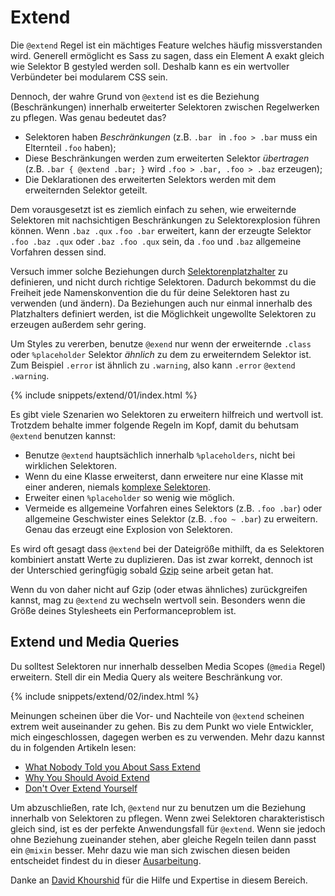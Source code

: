 
# Extend

Die `@extend` Regel ist ein mächtiges Feature welches häufig missverstanden wird. Generell ermöglicht es Sass zu sagen, dass ein Element A exakt gleich wie Selektor B gestyled werden soll. Deshalb kann es ein wertvoller Verbündeter bei modularem CSS sein.

Dennoch, der wahre Grund von `@extend` ist es die Beziehung (Beschränkungen) innerhalb erweiterter Selektoren zwischen Regelwerken zu pflegen. Was genau bedeutet das?

* Selektoren haben *Beschränkungen* (z.B. `.bar ` in `.foo > .bar` muss ein Elternteil `.foo` haben);
* Diese Beschränkungen werden zum erweiterten Selektor *übertragen* (z.B. `.bar { @extend .bar; }` wird `.foo > .bar, .foo > .baz` erzeugen);
* Die Deklarationen des erweiterten Selektors werden mit dem erweiternden Selektor geteilt.

Dem vorausgesetzt ist es ziemlich einfach zu sehen, wie erweiternde Selektoren mit nachsichtigen Beschränkungen zu Selektorexplosion führen können. Wenn `.baz .qux` `.foo .bar` erweitert, kann der erzeugte Selektor `.foo .baz .qux` oder `.baz .foo .qux` sein, da `.foo` und `.baz` allgemeine Vorfahren dessen sind.

Versuch immer solche Beziehungen durch [Selektorenplatzhalter](http://www.sitepoint.com/sass-reference/placeholders/) zu definieren, und nicht durch richtige Selektoren. Dadurch bekommst du die Freiheit jede Namenskonvention die du für deine Selektoren hast zu verwenden (und ändern). Da Beziehungen auch nur einmal innerhalb des Platzhalters definiert werden, ist die Möglichkeit ungewollte Selektoren zu erzeugen außerdem sehr gering.

Um Styles zu vererben, benutze `@exend` nur wenn der erweiternde `.class` oder `%placeholder` Selektor _ähnlich_ zu dem zu erweiterndem Selektor ist. Zum Beispiel `.error` ist ähnlich zu `.warning`, also kann `.error` `@extend .warning`.

{% include snippets/extend/01/index.html %}

Es gibt viele Szenarien wo Selektoren zu erweitern hilfreich und wertvoll ist. Trotzdem behalte immer folgende Regeln im Kopf, damit du behutsam `@extend` benutzen kannst:

* Benutze `@extend` hauptsächlich innerhalb `%placeholders`, nicht bei wirklichen Selektoren.
* Wenn du eine Klasse erweiterst, dann erweitere nur eine Klasse mit einer anderen, niemals [komplexe Selektoren](http://www.w3.org/TR/selectors4/#syntax).
* Erweiter einen `%placeholder` so wenig wie möglich.
* Vermeide es allgemeine Vorfahren eines Selektors (z.B. `.foo .bar`) oder allgemeine Geschwister eines Selektor (z.B. `.foo ~ .bar`) zu erweitern. Genau das erzeugt eine Explosion von Selektoren.

<div class="note">
	<p>Es wird oft gesagt dass <code>@extend</code> bei der Dateigröße mithilft, da es Selektoren kombiniert anstatt Werte zu duplizieren. Das ist zwar korrekt, dennoch ist der Unterschied geringfügig sobald <a href="http://de.wikipedia.org/wiki/Gzip">Gzip</a> seine arbeit getan hat.</p>
	<p>Wenn du von daher nicht auf Gzip (oder etwas ähnliches) zurückgreifen kannst, mag zu <code>@extend</code> zu wechseln wertvoll sein. Besonders wenn die Größe deines Stylesheets ein Performanceproblem ist.</p>
</div>

## Extend und Media Queries

Du solltest Selektoren nur innerhalb desselben Media Scopes (`@media` Regel) erweitern. Stell dir ein Media Query als weitere Beschränkung vor.

{% include snippets/extend/02/index.html %}

Meinungen scheinen über die Vor- und Nachteile von `@extend` scheinen extrem weit auseinander zu gehen. Bis zu dem Punkt wo viele Entwickler, mich eingeschlossen, dagegen werben es zu verwenden. Mehr dazu kannst du in folgenden Artikeln lesen:

* [What Nobody Told you About Sass Extend](http://www.sitepoint.com/sass-extend-nobody-told-you/)
* [Why You Should Avoid Extend](http://www.sitepoint.com/avoid-sass-extend/)
* [Don't Over Extend Yourself](http://pressupinc.com/blog/2014/11/dont-overextend-yourself-in-sass/)

Um abzuschließen, rate Ich, `@extend` nur zu benutzen um die Beziehung innerhalb von Selektoren zu pflegen. Wenn zwei Selektoren charakteristisch gleich sind, ist es der perfekte Anwendungsfall für `@extend`. Wenn sie jedoch ohne Beziehung zueinander stehen, aber gleiche Regeln teilen dann passt ein `@mixin` besser. Mehr dazu wie man sich zwischen diesen beiden entscheidet findest du in dieser [Ausarbeitung](http://csswizardry.com/2014/11/when-to-use-extend-when-to-use-a-mixin/).

<div class="note">
	<p>Danke an <a href="https://twitter.com/davidkpiano">David Khourshid</a> für die Hilfe und Expertise in diesem Bereich.</p>
</div>
